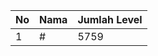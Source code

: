| No | Nama            | Jumlah Level |
|----|-----------------|--------------|
| 1  | #    |    5759        |
